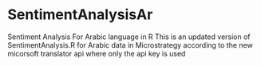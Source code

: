# SentimentAnalysisAr
Sentiment Analysis For Arabic language in R
This is an updated version of SentimentAnalysis.R for Arabic data in Microstrategy according to the new micorsoft translator api where only the api key is used
